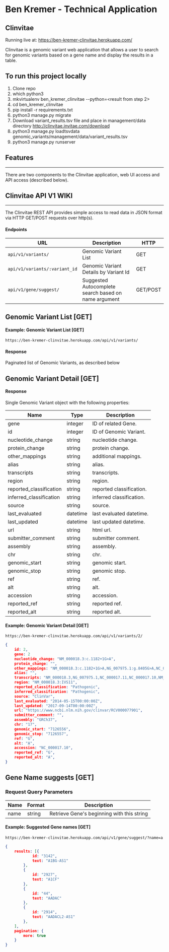 # Ben Kremer - Technical Application
## Clinvitae

Running live at: https://ben-kremer-clinvitae.herokuapp.com/

Clinvitae is a genomic variant web application that allows a user to search for
genomic variants based on a gene name and display the results in a table.

## To run this project locally
1. Clone repo
2. which python3
3. mkvirtualenv ben_kremer_clinvitae --python=<result from step 2>
4. cd ben_kremer_clinvitae
5. pip install -r requirements.txt
6. python3 manage.py migrate
7. Download variant_results.tsv file and place in management/data directory
   http://clinvitae.invitae.com/download
8. python3 manage.py loadtsvdata genomic_variants/management/data/variant_results.tsv 
9. python3 manage.py runserver


## Features
-------------
There are two components to the Clinvitae application, web UI access and API access (described below).


## Clinvitae API V1 WIKI
-------------
The Clinvitae REST API provides simple access to read data in JSON format via HTTP GET/POST requests over http(s).


#### Endpoints

| URL                      | Description        | HTTP |
|--------------------------|--------------------| ----- |
| `api/v1/variants/`       | Genomic Variant List | GET |
| `api/v1/variants/:variant_id`  | Genomic Variant Details by Variant Id | GET |
| `api/v1/gene/suggest/`  | Suggested Autocomplete search based on name argument | GET/POST |


## Genomic Variant List [GET]

#### Example: Genomic Variant List [GET]
```
https://ben-kremer-clinvitae.herokuapp.com/api/v1/variants/
```

#### Response
Paginated list of Genomic Variants, as described below


## Genomic Variant Detail [GET]

#### Response
Single Genomic Variant object with the following properties:

| Name            | Type    | Description |
|-----------------|---------|-------------|
| gene | integer |  ID of related Gene. |
| id | integer |  ID of Genomic Variant. |
| nucleotide_change | string | nucleotide change. |
| protein_change | string | protein change. |
| other_mappings | string | additional mappings. |
| alias | string | alias. |
| transcripts | string | transcripts. |
| region | string | region. |
| reported_classification | string | reported classification. |
| inferred_classification | string | inferred classification. |
| source | string | source. |
| last_evaluated | datetime | last evaluated datetime. |
| last_updated | datetime | last updated datetime. |
| url | string | html url. |
| submitter_comment | string | submitter comment. |
| assembly | string | assembly. |
| chr | string | chr. |
| genomic_start | string | genomic start. |
| genomic_stop | string | genomic stop. |
| ref | string | ref. |
| alt | string | alt. |
| accession | string | accession. |
| reported_ref | string | reported ref. |
| reported_alt | string | reported alt. |


#### Example: Genomic Variant Detail [GET]
```
https://ben-kremer-clinvitae.herokuapp.com/api/v1/variants/2/
```

```JSON Response
{
    id: 2,
    gene: 2
    nucleotide_change: "NM_000018.3:c.1182+1G>A",
    protein_change: "",
    other_mappings: "NM_000018.3:c.1182+1G>A,NG_007975.1:g.8405G>A,NC_000017.11:g.7223238G>A,NC_000017.10:g.7126557G>A,NM_000018.2:c.1182+1G>A",
    alias: "",
    transcripts: "NM_000018.3,NG_007975.1,NC_000017.11,NC_000017.10,NM_000018.2",
    region: "NM_000018.3:IVS11",
    reported_classification: "Pathogenic",
    inferred_classification: "Pathogenic",
    source: "ClinVar",
    last_evaluated: "2014-05-15T00:00:00Z",
    last_updated: "2017-09-14T00:00:00Z",
    url: "https://www.ncbi.nlm.nih.gov/clinvar/RCV000077901",
    submitter_comment: "",
    assembly: "GRCh37",
    chr: "17",
    genomic_start: "7126556",
    genomic_stop: "7126557",
    ref: "G",
    alt: "A",
    accession: "NC_000017.10",
    reported_ref: "G",
    reported_alt: "A",
}
```


## Gene Name suggests [GET]

### Request Query Parameters

| Name | Format | Description |
|------|--------|-------------|
| name | string | Retrieve Gene's beginning with this string |


#### Example: Suggested Gene names [GET]
```
https://ben-kremer-clinvitae.herokuapp.com/api/v1/gene/suggest/?name=a
```

```JSON Response
{
    results: [{
            id: "3142",
            text: "A1BG-AS1"
        },
        {
            id: "2927",
            text: "A1CF"
        },
        {
            id: "44",
            text: "AADAC"
        },
        {
            id: "2914",
            text: "AADACL2-AS1"
        },
    ],
    pagination: {
        more: true
    }
}
```
